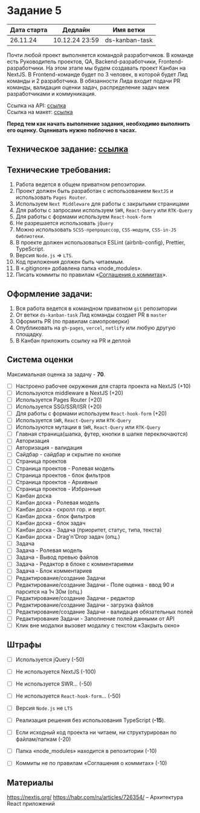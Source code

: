 # Задание 5

| Дата старта | Дедлайн        | Имя ветки      |
|-------------|----------------|----------------|
| 26.11.24    | 10.12.24 23:59 | ds-kanban-task |

Почти любой проект выполняется командой разработчиков. В команде есть Руководитель проектов, QA, Backend-разработчики, Frontend-разработчики. На этом этапе мы будем создавать проект Канбан на NextJS. В Frontend-команде будет по 3 человек, в которой будет Лид команды и 2 разработчика.
В обязанности Лида входит подачи PR команды, валидация оценки задач, распределение задач меж разработчиками и коммуникация.

Ссылка на API: [ссылка](https://trainee-academy.devds.ru/swagger)  
Ссылка на макет: [ссылка](https://www.figma.com/design/GyuFtKu9z950ZkGPNVXqg2/DS%2F%D1%81%D1%82%D0%B0%D0%B6%D0%B8%D1%80%D0%BE%D0%B2%D0%BA%D0%B0%2F5?node-id=0-1&node-type=canvas&t=4YdJHNRUCywFZDKn-0)

**Перед тем как начать выполнение задания, необходимо выполнить его оценку. Оценивать нужно поблочно в часах.**

## Техническое задание: [ссылка](https://docs.google.com/document/d/1sJzP6f_tiCRAtT5k5KCOLQQEV-0Uj_EWzZS8pPMVJ6I/edit?tab=t.0#heading=h.511sw0l441bb)

## Технические требования:
1. Работа ведется в общем приватном репозитории.
2. Проект должен быть разработан с использованием `NextJS` и использовать `Pages Router`.
3. Используем `Next Middleware` для работы с закрытыми страницами
4. Для работы с запросами используем `SWR`, `React-Query` или `RTK-Query`
5. Для работы с формами используем `React-hook-form`
6. Не разрешается использовать `jQuery` 
7. Можно использовать `SCSS-препроцессор`, `CSS-модули`, `CSS-in-JS библиотеки`.
8. В проекте должен использоваться ESLint (airbnb-config), Prettier, TypeScript.
9. Версия `Node.js` => `LTS`.
10. Код приложения должен быть читаемым.
11. В «.gitignore» добавлена папка «node_modules».
12. Писать коммиты по правилам «[Соглашения о коммитах](https://www.conventionalcommits.org/ru/v1.0.0/)».

## Оформление задачи:

1. Вся работа ведется в командном приватном `git` репозитории
2. От ветки `ds-kanban-task` Лид команды создает PR в `master`
3. Оформить PR (по правилам самопроверки)
4. Опубликовать на `gh-pages`, `vercel`, `netlify` или любую другую площадку.
5. В Канбан приложить ссылку на PR и деплой

## Система оценки

Максимальная оценка за задачу - **70**.

- [ ] Настроено рабочее окружения для старта проекта на NextJS (+10)
- [ ] Используются middleware в NextJS (+20)
- [ ] Используется Pages Router (+20)
- [ ] Используется SSG/SSR/ISR (+20)
- [ ] Для работы с формами используем `React-hook-form` (+20)
- [ ] Используется `SWR`, `React-Query` или `RTK-Query`
- [ ] Используются мутации в `SWR`, `React-Query` или `RTK-Query`
- [ ] Главная страница(шапка, футер, кнопки в шапке переключаются)
- [ ] Авторизация 
- [ ] Авторизация - валидация
- [ ] Сайдбар - сайдбар и скрытие по кнопке
- [ ] Страница проектов
- [ ] Страница проектов - Ролевая модель
- [ ] Страница проектов - блок фильтров
- [ ] Страница проектов - Архивные
- [ ] Страница проектов - Избранные
- [ ] Канбан доска
- [ ] Канбан доска - Ролевая модель
- [ ] Канбан доска - скролл гор. и верт.
- [ ] Канбан доска - блок фильтров
- [ ] Канбан доска - блок задач
- [ ] Канбан доска - Задача (приоритет, статус, типа, текста)
- [ ] Канбан доска - Drag'n'Drop задач (опц.)
- [ ] Задача
- [ ] Задача - Ролевая модель
- [ ] Задача - Вывод превью файлов
- [ ] Задача - Редактор в блоке с комментариями
- [ ] Задача - Блок комментариев
- [ ] Редактирование/создание Задачи
- [ ] Редактирование/создание Задачи - Поле оценка - ввод 90 и парсится на 1ч 30м (опц.)
- [ ] Редактирование/создание Задачи - редактор
- [ ] Редактирование/создание Задачи - загрузка файлов
- [ ] Редактирование/создание Задачи - валидация обязательных полей
- [ ] Редактирование Задачи - Заполнение полей данными от API
- [ ] Клик вне модалки вызовет модалку с текстом «Закрыть окно»

## Штрафы

- [ ] Используется jQuery (-50)
- [ ] Не используется NextJS (-100)
- [ ] Не используется SWR... (-50)
- [ ] Не используется `React-hook-form`... (-50)
- [ ] Версия `Node.js` не `LTS`
- [ ] Реализация решения без использования TypeScript (**-15**).
- [ ] Если исходный код проекта ни читаем, ни структурирован по файлам/папкам (-20)
- [ ] Папка «node_modules» находится в репозитории (-10)
- [ ] Коммиты не по правилам «Соглашения о коммитах» (-10)


## Материалы
https://nextjs.org/
https://habr.com/ru/articles/726354/ – Архитектура React приложений
